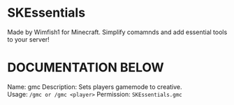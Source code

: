 # SKEssentials

Made by Wimfish1 for Minecraft. Simplify comamnds and add essential tools to your server!


# DOCUMENTATION BELOW 




Name: gmc
Description: Sets players gamemode to creative.<br>
Usage: ``/gmc or /gmc <player>``
Permission: ``SKEssentials.gmc``
